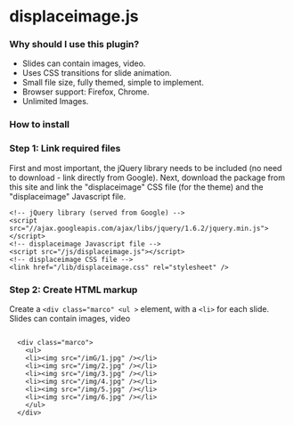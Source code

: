<h1>displaceimage.js</h1>

<h3>Why should I use this plugin?</h3>
<ul>
<li>Slides can contain images, video.</li>
<li>Uses CSS transitions for slide animation.</li>
<li>Small file size, fully themed, simple to implement.</li>
<li>Browser support: Firefox, Chrome.</li>
<li>Unlimited Images.</li>
</ul>
<h3>How to install</h3>

<div class="step">
    <h3>Step 1: Link required files</h3>
    <p>First and most important, the jQuery library needs to be included (no need to download - link directly from Google). 
Next, download the package from this site and link the "displaceimage" CSS file (for the theme) and the "displaceimage" 
Javascript file.</p>
    <pre><code data-language="html">&lt;!-- jQuery library (served from Google) --&gt;
&lt;script src=&quot;&#x2F;&#x2F;ajax.googleapis.com&#x2F;ajax&#x2F;libs&#x2F;jquery&#x2F;1.6.2&#x2F;jquery.min.js&quot;&gt;&lt;&#x2F;script&gt;
&lt;!-- displaceimage Javascript file --&gt;
&lt;script src=&quot;&#x2F;js&#x2F;displaceimage.js&quot;&gt;&lt;&#x2F;script&gt;
&lt;!-- displaceimage CSS file --&gt;
&lt;link href=&quot;&#x2F;lib&#x2F;displaceimage.css&quot; rel=&quot;stylesheet&quot; &#x2F;&gt;</code></pre>
  </div>

 <div class="step">
    <h3>Step 2: Create HTML markup</h3>
    <p>Create a <code>&lt;div class="marco" &lt;ul &gt;</code> element, with a <code>&lt;li&gt;</code> for each slide. Slides can contain images, video</p>
    <pre><code data-language="html">
  &lt;div class=&quot;marco&quot;&gt;
    &lt;ul&gt;
    &lt;li&gt;&lt;img src=&quot;&#x2F;imG&#x2F;1.jpg&quot; &#x2F;&gt;&lt;&#x2F;li&gt;
    &lt;li&gt;&lt;img src=&quot;&#x2F;img&#x2F;2.jpg&quot; &#x2F;&gt;&lt;&#x2F;li&gt;
    &lt;li&gt;&lt;img src=&quot;&#x2F;img&#x2F;3.jpg&quot; &#x2F;&gt;&lt;&#x2F;li&gt;
    &lt;li&gt;&lt;img src=&quot;&#x2F;img&#x2F;4.jpg&quot; &#x2F;&gt;&lt;&#x2F;li&gt;
    &lt;li&gt;&lt;img src=&quot;&#x2F;img&#x2F;5.jpg&quot; &#x2F;&gt;&lt;&#x2F;li&gt;
    &lt;li&gt;&lt;img src=&quot;&#x2F;img&#x2F;6.jpg&quot; &#x2F;&gt;&lt;&#x2F;li&gt;
    &lt;&#x2F;ul&gt;
  &lt;&#x2F;div&gt;
   </code></pre>
  </div>
